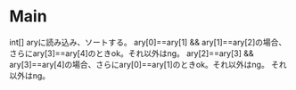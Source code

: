 # Main
int[] aryに読み込み、ソートする。
ary[0]==ary[1] && ary[1]==ary[2]の場合、さらにary[3]==ary[4]のときok。それ以外はng。
ary[2]==ary[3] && ary[3]==ary[4]の場合、さらにary[0]==ary[1]のときok。それ以外はng。
それ以外はng。
